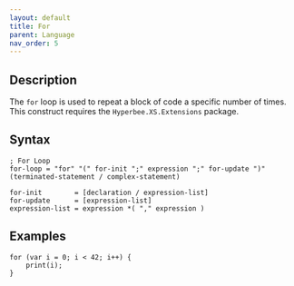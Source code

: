 ```yaml
---
layout: default
title: For
parent: Language
nav_order: 5
---
```


## Description

The `for` loop is used to repeat a block of code a specific number of times. This construct requires the `Hyperbee.XS.Extensions` package.

## Syntax

```abnf
; For Loop
for-loop = "for" "(" for-init ";" expression ";" for-update ")" (terminated-statement / complex-statement)

for-init        = [declaration / expression-list]
for-update      = [expression-list]
expression-list = expression *( "," expression )
```

## Examples

```xs
for (var i = 0; i < 42; i++) {
    print(i);
}
```